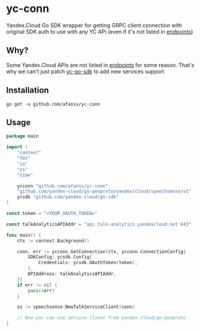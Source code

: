 # yc-conn

Yandex.Cloud Go SDK wrapper for getting GRPC client connection with original SDK auth to use with any YC API (even if
it's not listed in [endpoints](https://yandex.cloud/ru/docs/api-design-guide/concepts/endpoints))

## Why?
Some Yandex.Cloud APIs are not listed in [endpoints](https://yandex.cloud/ru/docs/api-design-guide/concepts/endpoints) for some reason. 
That's why we can't just patch [yc-go-sdk](github.com/yandex-cloud/go-sdk) to add new services support

## Installation

```shell
go get -u github.com/afansv/yc-conn
```

## Usage

```go
package main

import (
	"context"
	"fmt"
	"io"
	"os"
	"time"

	ycconn "github.com/afansv/yc-conn"
	"github.com/yandex-cloud/go-genproto/yandex/cloud/speechsense/v1"
	ycsdk "github.com/yandex-cloud/go-sdk"
)

const token = "<YOUR_OAUTH_TOKEN>"

const talkAnalyticsAPIAddr = "api.talk-analytics.yandexcloud.net:443"

func main() {
	ctx := context.Background()

	conn, err := ycconn.GetConnection(ctx, ycconn.ConnectionConfig{
		SDKConfig: ycsdk.Config{
			Credentials: ycsdk.OAuthToken(token),
		},
		APIAddress: talkAnalyticsAPIAddr,
	})
	if err != nil {
		panic(err)
	}

	ss := speechsense.NewTalkServiceClient(conn)

	// Now you can use service client from yandex-cloud/go-genproto
}

```